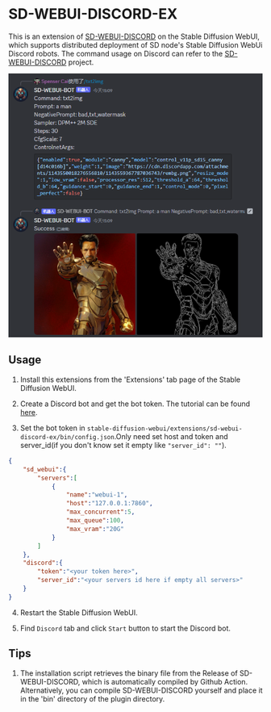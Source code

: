 <!--
 * @Author: SpenserCai
 * @Date: 2023-08-24 00:06:52
 * @version: 
 * @LastEditors: SpenserCai
 * @LastEditTime: 2023-08-24 18:34:25
 * @Description: file content
-->
# SD-WEBUI-DISCORD-EX
This is an extension of [SD-WEBUI-DISCORD](https://github.com/SpenserCai/sd-webui-discord) on the Stable Diffusion WebUI, which supports distributed deployment of SD node's Stable Diffusion WebUi Discord robots. The command usage on Discord can refer to the [SD-WEBUI-DISCORD](https://github.com/SpenserCai/sd-webui-discord) project.

<img src="./.github/image/controlnet_2.jpeg" />

## Usage
1. Install this extensions from the 'Extensions' tab page of the Stable Diffusion WebUI.

2. Create a Discord bot and get the bot token. The tutorial can be found [here](https://discord.com/developers/docs/getting-started).

3. Set the bot token in `stable-diffusion-webui/extensions/sd-webui-discord-ex/bin/config.json`.Only need set host and token and server_id(if you don't know set it empty like `"server_id": ""`).
```json
{
    "sd_webui":{
        "servers":[
            {
                "name":"webui-1",
                "host":"127.0.0.1:7860",
                "max_concurrent":5,
                "max_queue":100,
                "max_vram":"20G"
            }
        ]
    },
    "discord":{
        "token":"<your token here>",
        "server_id":"<your servers id here if empty all servers>"
    }
}
```

4. Restart the Stable Diffusion WebUI.
   
5. Find `Discord` tab and click `Start` button to start the Discord bot.

## Tips
1. The installation script retrieves the binary file from the Release of SD-WEBUI-DISCORD, which is automatically compiled by Github Action. Alternatively, you can compile SD-WEBUI-DISCORD yourself and place it in the 'bin' directory of the plugin directory.